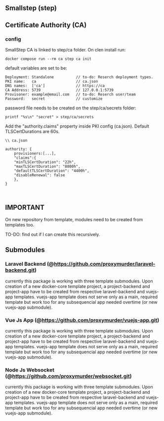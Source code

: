 ## Smallstep (step)

## Certificate Authority (CA)

### config

SmallStep CA is linked to step/ca folder. On clen install run:

```
docker compose run --rm ca step ca init
```

default variables are set to be:

```
Deployment: Standalone          // to-do: Reserch deployment types.
PKI name:   ca                  // ca.json
DNS names:  ['ca']              // https://ca
CA Address: 5739                // 127.0.0.1:5739
Provisoner: example@email.com   // to-do: Reserch user/team
Password:   secret              // customize
```

password file needs to be created on the step/ca/secrets folder:

```
printf "%s\n" "secret" > step/ca/secrets
```

Add the "authority.claims" property inside PKI config (ca.json).
Default TLSCertDurations are 60s.

```
\\ ca.json

authority: {
    provisioners:[...],
    "claims":{
    "minTLSCertDuration": "22h",
    "maxTLSCertDuration": "8800h",
    "defaultTLSCertDuration": "4400h",
    "disableRenewal": false
    },
}



```

## IMPORTANT

On new repository from template, modules need to be created from templates too.

TO-DO: find out if I can create this recursively.

## Submodules

### Laravel Backend (@https://github.com/proxymurder/laravel-backend.git)

currently this package is working with three template submodules. Upon creation of a new docker-core template
project, a project-backend and project-app have to be created from respective laravel-backend and vuejs-app templates. vuejs-app
template does not serve only as a main, required template but work too for any subsequencial app needed overtime (or new vuejs-app submodule).

### Vue Js App (@https://github.com/proxymurder/vuejs-app.git)

currently this package is working with three template submodules. Upon creation of a new docker-core template
project, a project-backend and project-app have to be created from respective laravel-backend and vuejs-app templates. vuejs-app
template does not serve only as a main, required template but work too for any subsequencial app needed overtime (or new vuejs-app submodule).

### Node Js Websocket (@https://github.com/proxymurder/websocket.git)

currently this package is working with three template submodules. Upon creation of a new docker-core template
project, a project-backend and project-app have to be created from respective laravel-backend and vuejs-app templates. vuejs-app
template does not serve only as a main, required template but work too for any subsequencial app needed overtime (or new vuejs-app submodule).

```

```
